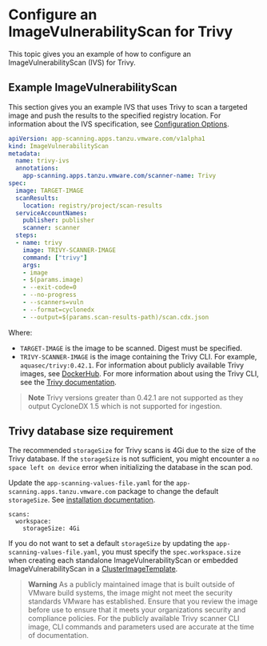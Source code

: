 # Configure an ImageVulnerabilityScan for Trivy

This topic gives you an example of how to configure an ImageVulnerabilityScan (IVS) for Trivy.

## <a id="example"></a> Example ImageVulnerabilityScan

This section gives you an example IVS that uses Trivy to scan a targeted image and push the results
to the specified registry location. For information about the IVS specification, see
[Configuration Options](ivs-create-your-own.hbs.md#img-vuln-config-options).

```yaml
apiVersion: app-scanning.apps.tanzu.vmware.com/v1alpha1
kind: ImageVulnerabilityScan
metadata:
  name: trivy-ivs
  annotations:
    app-scanning.apps.tanzu.vmware.com/scanner-name: Trivy
spec:
  image: TARGET-IMAGE
  scanResults:
    location: registry/project/scan-results
  serviceAccountNames:
    publisher: publisher
    scanner: scanner
  steps:
  - name: trivy
    image: TRIVY-SCANNER-IMAGE
    command: ["trivy"]
    args:
    - image
    - $(params.image)
    - --exit-code=0
    - --no-progress
    - --scanners=vuln
    - --format=cyclonedx
    - --output=$(params.scan-results-path)/scan.cdx.json
```

Where:

- `TARGET-IMAGE` is the image to be scanned.  Digest must be specified.
- `TRIVY-SCANNER-IMAGE` is the image containing the Trivy CLI. For example, `aquasec/trivy:0.42.1`.
  For information about publicly available Trivy images, see
  [DockerHub](https://hub.docker.com/r/aquasec/trivy/tags).
  For more information about using the Trivy CLI, see the
  [Trivy documentation](https://github.com/aquasecurity/trivy).

> **Note** Trivy versions greater than 0.42.1 are not supported as they output CycloneDX 1.5 which
> is not supported for ingestion.

## <a id="trivy-db-requirement"></a> Trivy database size requirement

The recommended `storageSize` for Trivy scans is 4Gi due to the size of the Trivy database. If the
`storageSize` is not sufficient, you might encounter a `no space left on device` error when
initializing the database in the scan pod.

Update the `app-scanning-values-file.yaml` for the `app-scanning.apps.tanzu.vmware.com` package to
change the default `storageSize`. See [installation documentation](./install-app-scanning.hbs.md#install-scst-app-scanning).

```console
scans:
  workspace:
    storageSize: 4Gi
```

If you do not want to set a default `storageSize` by updating the `app-scanning-values-file.yaml`,
you must specify the `spec.workspace.size` when creating each standalone ImageVulnerabilityScan or
embedded ImageVulnerabilityScan in a
[ClusterImageTemplate](./clusterimagetemplates.hbs.md#create-clusterimagetemplate).

> **Warning** As a publicly maintained image that is built outside of VMware build systems, the
> image might not meet the security standards VMware has established. Ensure that you review the
> image before use to ensure that it meets your organizations security and compliance policies. For
> the publicly available Trivy scanner CLI image, CLI commands and parameters used are accurate at
> the time of documentation.